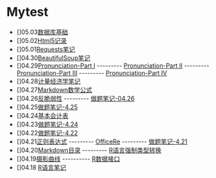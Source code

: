 # Mytest




- []05.03[数据库基础](https://github.com/jacklv999/Mytest/blob/master/%E6%95%B0%E6%8D%AE%E5%BA%93%E5%9F%BA%E7%A1%80.md)
- []05.02[Html5记录](https://github.com/jacklv999/Mytest/blob/master/Html5%E8%AE%B0%E5%BD%95.md)
- []05.01[Requests笔记](https://github.com/jacklv999/Mytest/blob/master/requests%E7%AC%94%E8%AE%B0.md)
- []04.30[BeautifulSoup笔记](https://www.jianshu.com/p/03fb1603343c)
- []04.29[Pronunciation-Part I](https://github.com/jacklv999/Mytest/blob/master/1pp.md) --------- [Pronunciation-Part II](https://github.com/jacklv999/Mytest/blob/master/2pp.md) ---------  [Pronunciation-Part III](https://github.com/jacklv999/Mytest/blob/master/3pp.md) ---------  [Pronunciation-Part IV](https://github.com/jacklv999/Mytest/blob/master/4pp.md)
- []04.28[计量经济学笔记](https://github.com/jacklv999/Mytest/blob/master/%E8%AE%A1%E9%87%8F%E7%BB%8F%E6%B5%8E%E5%AD%A6%E7%AC%94%E8%AE%B0-Part%20I.md)
- []04.27[Markdown数学公式](https://github.com/jacklv999/Mytest/blob/master/markdown%E6%95%B0%E5%AD%A6%E5%85%AC%E5%BC%8F.md)
- []04.26[反脆弱性](https://www.jianshu.com/p/eb847f984489)   ---------  [做题笔记-04.26](https://github.com/jacklv999/Mytest/blob/master/%E5%81%9A%E9%A2%98%E7%AC%94%E8%AE%B0-4.26.md)
- []04.25[做题笔记-4.25](https://github.com/jacklv999/Mytest/blob/master/%E5%81%9A%E9%A2%98%E7%AC%94%E8%AE%B0-4.25.md)
- []04.24[基本会计表](http://)
- []04.23[做题笔记-4.24](https://github.com/jacklv999/Mytest/blob/master/%E5%81%9A%E9%A2%98%E7%AC%94%E8%AE%B0-4.24.md)
- []04.22[做题笔记-4.22](https://github.com/jacklv999/Mytest/blob/master/%E5%81%9A%E9%A2%98%E7%AC%94%E8%AE%B0-4.22.md)
- []04.21[正则表达式](https://github.com/jacklv999/Mytest/blob/master/%E6%AD%A3%E5%88%99%E8%A1%A8%E8%BE%BE%E5%BC%8F.md) ---------  [OfficeRe](http://)  ---------  [做题笔记-4.21](https://github.com/jacklv999/Mytest/blob/master/%E5%81%9A%E9%A2%98%E7%AC%94%E8%AE%B0-4.21.md)
- []04.20[Markdown目录](https://github.com/jacklv999/Mytest/blob/master/RE5%8F%A3.md) ---------  [R语言强制类型转换](https://github.com/jacklv999/Mytest/blob/master/R%E8%AF%AD%E8%A8%80%E5%BC%BA%E5%88%B6%E7%B1%BB%E5%9E%8B%E8%BD%AC%E6%8D%A2.md)
- []04.19[摄影曲线](https://www.jianshu.com/p/e8ad530b5073) ---------- [R数据接口](https://github.com/jacklv999/Mytest/blob/master/R%E8%AF%AD%E8%A8%80%E6%95%B0%E6%8D%AE%E6%8E%A5%E5%8F%A3.md)
- []04.18 [R语言笔记](https://github.com/jacklv999/Mytest/blob/master/R%E8%AF%AD%E8%A8%80%E7%AC%94%E8%AE%B0.md)

